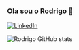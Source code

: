 ### Ola sou o Rodrigo 👋


[![LinkedIn](https://img.shields.io/badge/LinkedIn-0077B5?style=for-the-badge&logo=linkedin&logoColor=white)](https://www.linkedin.com/in/rodrigomarchioro)


![Rodrigo GitHub stats](https://github-readme-stats.vercel.app/api?username=MarchioroRodrigo1&show_icons=true&theme=merko)
